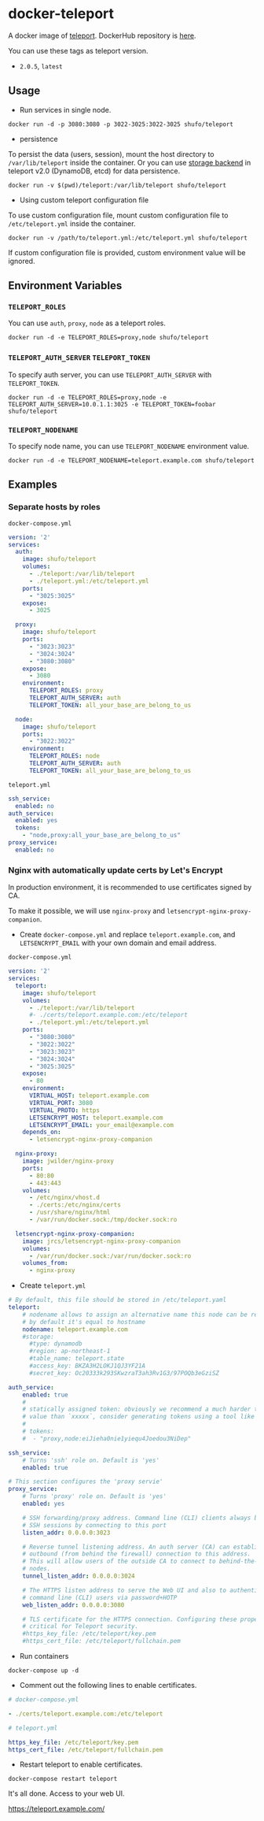 # docker-teleport

A docker image of [teleport](https://gravitational.com/teleport/). DockerHub repository is [here](https://hub.docker.com/r/shufo/teleport/).

You can use these tags as teleport version.

- `2.0.5`, `latest`

## Usage

- Run services in single node.

```
docker run -d -p 3080:3080 -p 3022-3025:3022-3025 shufo/teleport
```

- persistence

To persist the data (users, session), mount the host directory to `/var/lib/teleport` inside the container.
Or you can use [storage backend](http://gravitational.com/teleport/docs/2.0/admin-guide/#high-availability) in teleport v2.0 (DynamoDB, etcd) for data persistence.

```
docker run -v $(pwd)/teleport:/var/lib/teleport shufo/teleport
```

- Using custom teleport configuration file

To use custom configuration file, mount custom configuration file to `/etc/teleport.yml` inside the container.

```
docker run -v /path/to/teleport.yml:/etc/teleport.yml shufo/teleport
```

If custom configuration file is provided, custom environment value will be ignored.

## Environment Variables

### `TELEPORT_ROLES`

You can use `auth`, `proxy`, `node` as a teleport roles.


```
docker run -d -e TELEPORT_ROLES=proxy,node shufo/teleport
```

### `TELEPORT_AUTH_SERVER` `TELEPORT_TOKEN`

To specify auth server, you can use `TELEPORT_AUTH_SERVER` with `TELEPORT_TOKEN`.

```
docker run -d -e TELEPORT_ROLES=proxy,node -e TELEPORT_AUTH_SERVER=10.0.1.1:3025 -e TELEPORT_TOKEN=foobar shufo/teleport
```

### `TELEPORT_NODENAME`

To specify node name, you can use `TELEPORT_NODENAME` environment value.

```
docker run -d -e TELEPORT_NODENAME=teleport.example.com shufo/teleport
```

## Examples

### Separate hosts by roles

`docker-compose.yml`

```yaml
version: '2'
services:
  auth:
    image: shufo/teleport
    volumes:
      - ./teleport:/var/lib/teleport
      - ./teleport.yml:/etc/teleport.yml
    ports:
      - "3025:3025"
    expose:
      - 3025

  proxy:
    image: shufo/teleport
    ports:
      - "3023:3023"
      - "3024:3024"
      - "3080:3080"
    expose:
      - 3080
    environment:
      TELEPORT_ROLES: proxy
      TELEPORT_AUTH_SERVER: auth
      TELEPORT_TOKEN: all_your_base_are_belong_to_us

  node:
    image: shufo/teleport
    ports:
      - "3022:3022"
    environment:
      TELEPORT_ROLES: node
      TELEPORT_AUTH_SERVER: auth
      TELEPORT_TOKEN: all_your_base_are_belong_to_us
```

`teleport.yml`

```yaml
ssh_service:
  enabled: no
auth_service:
  enabled: yes
  tokens:
    - "node,proxy:all_your_base_are_belong_to_us"
proxy_service:
  enabled: no
```

### Nginx with automatically update certs by Let's Encrypt

In production environment, it is recommended to use certificates signed by CA.

To make it possible, we will use `nginx-proxy` and `letsencrypt-nginx-proxy-companion`.

- Create `docker-compose.yml` and replace `teleport.example.com`, and `LETSENCRYPT_EMAIL` with your own domain and email address.

`docker-compose.yml`

```yaml
version: '2'
services:
  teleport:
    image: shufo/teleport
    volumes:
      - ./teleport:/var/lib/teleport
      #- ./certs/teleport.example.com:/etc/teleport
      - ./teleport.yml:/etc/teleport.yml
    ports:
      - "3080:3080"
      - "3022:3022"
      - "3023:3023"
      - "3024:3024"
      - "3025:3025"
    expose:
      - 80
    environment:
      VIRTUAL_HOST: teleport.example.com
      VIRTUAL_PORT: 3080
      VIRTUAL_PROTO: https
      LETSENCRYPT_HOST: teleport.example.com
      LETSENCRYPT_EMAIL: your_email@example.com
    depends_on:
      - letsencrypt-nginx-proxy-companion

  nginx-proxy:
    image: jwilder/nginx-proxy
    ports:
      - 80:80
      - 443:443
    volumes:
      - /etc/nginx/vhost.d
      - ./certs:/etc/nginx/certs
      - /usr/share/nginx/html
      - /var/run/docker.sock:/tmp/docker.sock:ro

  letsencrypt-nginx-proxy-companion:
    image: jrcs/letsencrypt-nginx-proxy-companion
    volumes:
      - /var/run/docker.sock:/var/run/docker.sock:ro
    volumes_from:
      - nginx-proxy
```

- Create `teleport.yml`

```yaml
# By default, this file should be stored in /etc/teleport.yaml
teleport:
    # nodename allows to assign an alternative name this node can be reached by.
    # by default it's equal to hostname
    nodename: teleport.example.com
    #storage:
      #type: dynamodb
      #region: ap-northeast-1
      #table_name: teleport.state
      #access_key: BKZA3H2LOKJ1QJ3YF21A
      #secret_key: Oc20333k293SKwzraT3ah3Rv1G3/97POQb3eGziSZ

auth_service:
    enabled: true
    #
    # statically assigned token: obviously we recommend a much harder to guess
    # value than `xxxxx`, consider generating tokens using a tool like pwgen
    #
    # tokens:
    #  - "proxy,node:eiJieha0nie1yiequ4Joedou3NiDep"

ssh_service:
    # Turns 'ssh' role on. Default is 'yes'
    enabled: true

# This section configures the 'proxy servie'
proxy_service:
    # Turns 'proxy' role on. Default is 'yes'
    enabled: yes

    # SSH forwarding/proxy address. Command line (CLI) clients always begin their
    # SSH sessions by connecting to this port
    listen_addr: 0.0.0.0:3023

    # Reverse tunnel listening address. An auth server (CA) can establish an
    # outbound (from behind the firewall) connection to this address.
    # This will allow users of the outside CA to connect to behind-the-firewall
    # nodes.
    tunnel_listen_addr: 0.0.0.0:3024

    # The HTTPS listen address to serve the Web UI and also to authenticate the
    # command line (CLI) users via password+HOTP
    web_listen_addr: 0.0.0.0:3080

    # TLS certificate for the HTTPS connection. Configuring these properly is
    # critical for Teleport security.
    #https_key_file: /etc/teleport/key.pem
    #https_cert_file: /etc/teleport/fullchain.pem
```

- Run containers

```
docker-compose up -d
```

- Comment out the following lines to enable certificates.

```yaml
# docker-compose.yml

- ./certs/teleport.example.com:/etc/teleport

# teleport.yml

https_key_file: /etc/teleport/key.pem
https_cert_file: /etc/teleport/fullchain.pem
```

- Restart teleport to enable certificates.

```
docker-compose restart teleport
```

It's all done. Access to your web UI.

https://teleport.example.com/
